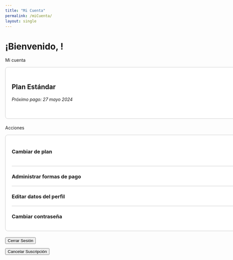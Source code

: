 ```yaml
---
title: "Mi Cuenta"
permalink: /miCuenta/
layout: single
---
```


<h1> ¡Bienvenido, <span id="username"></span>! </h1>


<style>

.plan {
  width: 800px; /* Ancho deseado de cada plan */
  padding: 20px;
  border: 1px solid #ccc;
  border-radius: 8px;
  background: white;
  text-align: left;
  margin-bottom: 20px; /* Espacio inferior entre cada plan */
  margin-top: 0px;
  margin-left: 0px;
  margin-right: 12px;
}
.linea {
  width: 750px;
  height: 1px;
  background: linear-gradient(to right, #ccc 0%, #ccc 100%, transparent 50%, transparent 100%);
  margin-bottom: 20px; /* Espacio inferior entre cada plan */
  margin-top: 20px;
}

/* Estilo CSS para alinear la imagen a la derecha */
img {
  float: right; /* Alinea la imagen a la derecha */
  margin-left: 10px; /* Agrega un margen izquierdo para separar la imagen del texto */
}


</style>



Mi cuenta 

<div class="plan">
  <h2>Plan Estándar</h2>
  <h6>Próximo pago: 27 mayo 2024</h6>
</div>



Acciones

<div class="plan">
  <h3 style="display: inline-block;">Cambiar de plan</h3> <img src="/assets/images/angulo-derecho.svg" width="20" height="20" style="display: inline-block;">
  <div class="linea"></div>
  <h3>Administrar formas de pago</h3>
  <div class="linea"></div>
  <h3>Editar datos del perfil</h3>
  <div class="linea"></div>
  <h3>Cambiar contraseña</h3>
</div>

<!-- Logout button -->
<button onclick="logout()">Cerrar Sesión</button>

<!-- Display subscription plan -->
<p id="subscription-plan"></p>

<!-- Unsubscribe button -->
<button onclick="cancelSubscription()">Cancelar Suscripción</button>

<script>
  // Netlify Identity script and event handling
  netlifyIdentity.on('login', user => {
    // Additional actions after login if needed

    // Display welcome message and username
    const usernameSpan = document.getElementById('username');
    if (usernameSpan) {
      usernameSpan.innerText = user.user_metadata.full_name || user.email;
    }

    // Display subscription plan
    const subscriptionPlan = user.user_metadata.subscription_plan;
    if (subscriptionPlan) {
      const subscriptionPlanElement = document.getElementById('subscription-plan');
      subscriptionPlanElement.textContent = "Plan de Suscripción: " + subscriptionPlan;
      console.log('Subscription plan:', subscriptionPlan);
    } else {
      console.log('User', user);
      console.log('sin plan de suscripción');
    }
  });

  netlifyIdentity.on('logout', () => {
    // Additional actions after logout if needed

    // Clear username on logout
    const usernameSpan = document.getElementById('username');
    if (usernameSpan) {
      usernameSpan.innerText = '';
    }
  });

  function logout() {
    netlifyIdentity.logout();
  }

  function cancelSubscription() {
    // Confirm cancellation
    const confirmation = confirm('¿Estás seguro de que quieres cancelar tu suscripción?');

    if (confirmation) {
      // Get current user
      const user = netlifyIdentity.currentUser();

      // Check if user is logged in
      if (!user) {
        alert('Por favor, inicia sesión para cancelar tu suscripción.');
        return;
      }

      // Get subscription ID from user metadata
      const subscriptionPlan = user.user_metadata.subscription_plan;

      // Check if subscription ID exists
      if (!subscriptionPlan) {
        alert('No se encontró ninguna suscripción asociada a tu cuenta.');
        return;
      }

      // Send request to cancel subscription
      fetch('/.netlify/functions/server', {
        method: 'POST',
        headers: {
          'Content-Type': 'application/json'
        },
        body: JSON.stringify({
          action: 'cancel_subscription'
        })
      })
      .then(response => {
        if (response.ok) {
          // Remove subscription_plan from user metadata
          console.log('User', user);
          user.update({
            data: { subscription_plan: null }
          })
          console.log('User', user);
          alert('¡Tu suscripción ha sido cancelada con éxito!');
          // Refresh the page to reflect changes
          window.location.reload();
        } else {
          alert('Error al cancelar la suscripción: ' + data.error);
        }
      })
      .catch(error => {
        console.error('Error al cancelar la suscripción:', error);
        alert('Error al cancelar la suscripción. Por favor, inténtalo de nuevo más tarde.');
      });
    }
  }
</script>
